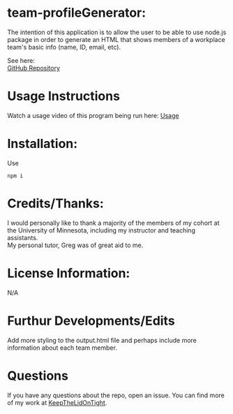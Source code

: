 # team-profileGenerator:
The intention of this application is to allow the user to be able to use node.js package in order to generate an HTML that shows members of a workplace team's basic info (name, ID, email, etc).

See here:
<br>
[GitHub Repository](https://github.com/KeepTheLidOnTight/team-profileGenerator)

# Usage Instructions
Watch a usage video of this program being run here: [Usage](https://drive.google.com/file/d/1rZkQCB8gTB0acCe7woiODk4pk0SHV_cE/view)

# Installation:
Use 
```
npm i 
```

# Credits/Thanks:
I would personally like to thank a majority of the members of my cohort at the University of Minnesota, including my instructor and teaching assistants.
<br>
My personal tutor, Greg was of great aid to me.

# License Information: 
N/A

# Furthur Developments/Edits
Add more styling to the output.html file and perhaps include more information about each team member.

# Questions 
If you have any questions about the repo, open an issue. You can find more of my work at [KeepTheLidOnTight](https://github.com/KeepTheLidOnTight/).
